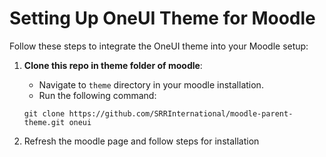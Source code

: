 # Setting Up OneUI Theme for Moodle

Follow these steps to integrate the OneUI theme into your Moodle setup:

1. **Clone this repo in theme folder of moodle**:

   - Navigate to `theme` directory in your moodle installation.
   - Run the following command:
   ```
   git clone https://github.com/SRRInternational/moodle-parent-theme.git oneui
   ```
2. Refresh the moodle page and follow steps for installation